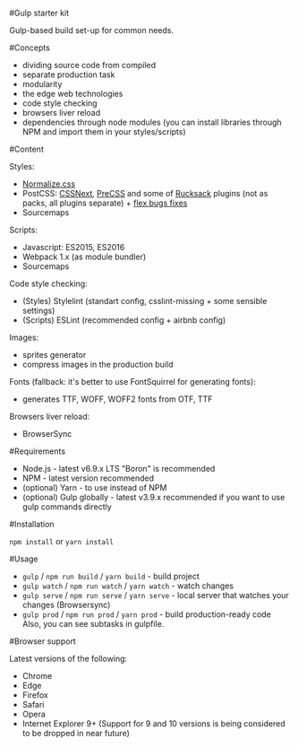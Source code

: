 #Gulp starter kit

Gulp-based build set-up for common needs.

#Concepts
- dividing source code from compiled
- separate production task
- modularity
- the edge web technologies
- code style checking
- browsers liver reload
- dependencies through node modules (you can install libraries through NPM and import them in your styles/scripts)

#Content

Styles: 
- [Normalize.css](http://necolas.github.io/normalize.css/)
- PostCSS: [CSSNext](http://cssnext.io/), [PreCSS](https://github.com/jonathantneal/precss) and some of [Rucksack](https://simplaio.github.io/rucksack/) plugins (not as packs, all plugins separate) + [flex bugs fixes](https://github.com/luisrudge/postcss-flexbugs-fixes)
- Sourcemaps

Scripts: 
- Javascript: ES2015, ES2016
- Webpack 1.x (as module bundler)
- Sourcemaps

Code style checking:
- (Styles) Stylelint (standart config, csslint-missing + some sensible settings)
- (Scripts) ESLint (recommended config + airbnb config)

Images:
- sprites generator
- compress images in the production build

Fonts (fallback: it's better to use FontSquirrel for generating fonts):
- generates TTF, WOFF, WOFF2 fonts from OTF, TTF

Browsers liver reload:
- BrowserSync

#Requirements

- Node.js - latest v6.9.x LTS "Boron" is recommended
- NPM - latest version recommended
- (optional) Yarn - to use instead of NPM
- (optional) Gulp globally - latest v3.9.x recommended if you want to use gulp commands directly

#Installation

`npm install` or `yarn install`

#Usage
- `gulp` / `npm run build` / `yarn build` - build project
- `gulp watch` / `npm run watch` / `yarn watch` - watch changes
- `gulp serve` / `npm run serve` / `yarn serve` - local server that watches your changes (Browsersync)
- `gulp prod` / `npm run prod` / `yarn prod` - build production-ready code
Also, you can see subtasks in gulpfile.

#Browser support

Latest versions of the following:
- Chrome
- Edge
- Firefox
- Safari
- Opera
- Internet Explorer 9+ (Support for 9 and 10 versions is being considered to be dropped in near future)
